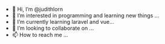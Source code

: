 - 👋 Hi, I’m @judithlorn
- 👀 I’m interested in programming and learning new things ...
- 🌱 I’m currently learning laravel and vue...
- 💞️ I’m looking to collaborate on ...
- 📫 How to reach me ...

<!---
judithHows is a ✨ special ✨ repository because its `README.md` (this file) appears on your GitHub profile.
You can click the Preview link to take a look at your changes.
--->
